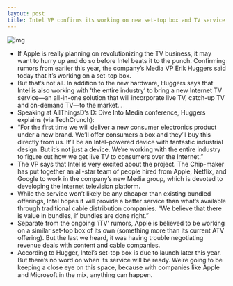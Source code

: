 ```yaml
---
layout: post
title: Intel VP confirms its working on new set-top box and TV service
---
```

![img](http://media.idownloadblog.com/wp-content/uploads/2013/02/Erik-Huggers-intel-tv.jpg)
* If Apple is really planning on revolutionizing the TV business, it may want to hurry up and do so before Intel beats it to the punch. Confirming rumors from earlier this year, the company’s Media VP Erik Huggers said today that it’s working on a set-top box.
* But that’s not all. In addition to the new hardware, Huggers says that Intel is also working with ‘the entire industry’ to bring a new Internet TV service—an all-in-one solution that will incorporate live TV, catch-up TV and on-demand TV—to the market…
* Speaking at AllThingsD‘s D: Dive Into Media conference, Huggers explains (via TechCrunch):
* “For the first time we will deliver a new consumer electronics product under a new brand. We’ll offer consumers a box and they’ll buy this directly from us. It’ll be an Intel-powered device with fantastic industrial design. But it’s not just a device. We’re working with the entire industry to figure out how we get live TV to consumers over the Internet.”
* The VP says that Intel is very excited about the project. The Chip-maker has put together an all-star team of people hired from Apple, Netflix, and Google to work in the company’s new Media group, which is devoted to developing the Internet television platform.
* While the service won’t likely be any cheaper than existing bundled offerings, Intel hopes it will provide a better service than what’s available through traditional cable distribution companies. “We believe that there is value in bundles, if bundles are done right.”
* Separate from the ongoing ‘iTV’ rumors, Apple is believed to be working on a similar set-top box of its own (something more than its current ATV offering). But the last we heard, it was having trouble negotiating revenue deals with content and cable companies.
* According to Hugger, Intel’s set-top box is due to launch later this year. But there’s no word on when its service will be ready. We’re going to be keeping a close eye on this space, because with companies like Apple and Microsoft in the mix, anything can happen.

